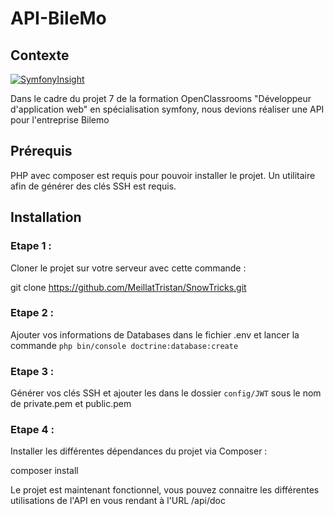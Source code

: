 # API-BileMo

## Contexte

[![SymfonyInsight](https://insight.symfony.com/projects/e41230ed-3cc1-40f7-9ab6-5e66fc6bef7f/mini.svg)](https://insight.symfony.com/projects/e41230ed-3cc1-40f7-9ab6-5e66fc6bef7f)

Dans le cadre du projet 7 de la formation OpenClassrooms "Développeur d'application web" en spécialisation symfony, nous devions réaliser une API pour l'entreprise Bilemo

## Prérequis
PHP avec composer est requis pour pouvoir installer le projet. Un utilitaire afin de générer des clés SSH est requis.

## Installation
### Etape 1 :
Cloner le projet sur votre serveur avec cette commande :

git clone https://github.com/MeillatTristan/SnowTricks.git

### Etape 2 :
Ajouter vos informations de Databases dans le fichier .env et lancer la commande ``` php bin/console doctrine:database:create ```

### Etape 3 :
Générer vos clés SSH et ajouter les dans le dossier ``` config/JWT ``` sous le nom de private.pem et public.pem

### Etape 4 :
Installer les différentes dépendances du projet via Composer :

composer install

Le projet est maintenant fonctionnel, vous pouvez connaitre les différentes utilisations de l'API en vous rendant à l'URL /api/doc
